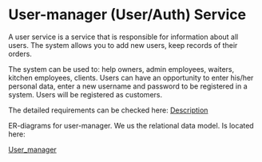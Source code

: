 # User-manager (User/Auth) Service

A user service is a service that is responsible for information about all users. The system allows you to add new users, keep records of their orders.

The system can be used to: help owners, admin employees, waiters, kitchen employees, clients.
Users can have an opportunity to enter his/her personal data, enter a new username and password to be registered in a system. Users will be registered as  customers.

The detailed requirements can be checked here:
[Description](https://docs.google.com/document/d/1ukXwbbVWVgMsnx_iHVCGbTTp5z1j9K2WF8orbK0ez7E/edit)

ER-diagrams for user-manager. We us the relational data model. Is located here:

[User_manager](https://docs.google.com/document/d/1wnfXWRxNdMSoB173JtJNFRSd3XVxfZph8C1fQOcTKiY/edit)